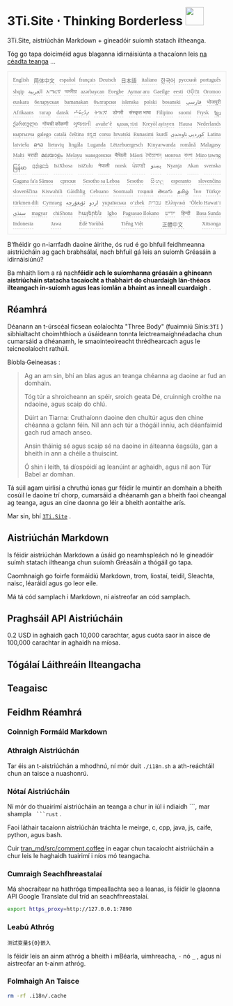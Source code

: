<h1 style="justify-content:space-between">3Ti.Site ⋅ Thinking Borderless <img src="//i-01.eu.org/3Ti/logo.svg" style="user-select:none;margin-top:-1px;width:42px"></h1>

3Ti.Site, aistriúchán Markdown + gineadóir suíomh statach iltheanga.

Tóg go tapa doiciméid agus blaganna idirnáisiúnta a thacaíonn leis [na céadta teanga](https://github.com/i18n-site/node/blob/main/lang/src/index.js) ...

<pre class="langli" style="display:flex;flex-wrap:wrap;background:transparent;border:1px solid #eee;font-size:12px;box-shadow:0 0 3px inset #eee;padding:12px 5px 4px 12px;justify-content:space-between;"><style>pre.langli i{font-weight:300;font-family:s;margin-right:7px;margin-bottom:8px;font-style:normal;color:#666;border-bottom:1px dashed #ccc;}</style><i>English</i><i> 简体中文 </i><i>español</i><i>français</i><i>Deutsch</i><i> 日本語 </i><i>italiano</i><i>한국어</i><i>русский</i><i>português</i><i>shqip</i><i>‫العربية‬</i><i>አማርኛ</i><i>অসমীয়া</i><i>azərbaycan</i><i>Eʋegbe</i><i>Aymar aru</i><i>Gaeilge</i><i>eesti</i><i>ଓଡ଼ିଆ</i><i>Oromoo</i><i>euskara</i><i>беларуская</i><i>bamanakan</i><i>български</i><i>íslenska</i><i>polski</i><i>bosanski</i><i>‫فارسی‬</i><i>भोजपुरी</i><i>Afrikaans</i><i>татар</i><i>dansk</i><i>‫ދިވެހިބަސް‬</i><i>ትግርኛ</i><i>डोगरी</i><i>संस्कृत भाषा</i><i>Filipino</i><i>suomi</i><i>Frysk</i><i>ខ្មែរ</i><i>ქართული</i><i>गोंयची कोंकणी</i><i>ગુજરાતી</i><i>avañe’ẽ</i><i>қазақ тілі</i><i>Kreyòl ayisyen</i><i>Hausa</i><i>Nederlands</i><i>кыргызча</i><i>galego</i><i>català</i><i>čeština</i><i>ಕನ್ನಡ</i><i>corsu</i><i>hrvatski</i><i>Runasimi</i><i>kurdî</i><i>‫کوردیی ناوەندی‬</i><i>Latina</i><i>latviešu</i><i>ລາວ</i><i>lietuvių</i><i>lingála</i><i>Luganda</i><i>Lëtzebuergesch</i><i>Kinyarwanda</i><i>română</i><i>Malagasy</i><i>Malti</i><i>मराठी</i><i>മലയാളം</i><i>Melayu</i><i>македонски</i><i>मैथिली</i><i>Māori</i><i>মৈতৈলোন্</i><i>монгол</i><i>বাংলা</i><i>Mizo ṭawng</i><i>မြန်မာ</i><i>𞄀𞄄𞄰𞄩𞄍𞄜𞄰</i><i>IsiXhosa</i><i>isiZulu</i><i>नेपाली</i><i>norsk</i><i>ਪੰਜਾਬੀ</i><i>‫پښتو‬</i><i>Nyanja</i><i>Akan</i><i>svenska</i><i>Gagana fa'a Sāmoa</i><i>српски</i><i>Sesotho sa Leboa</i><i>Sesotho</i><i>සිංහල</i><i>esperanto</i><i>slovenčina</i><i>slovenščina</i><i>Kiswahili</i><i>Gàidhlig</i><i>Cebuano</i><i>Soomaali</i><i>тоҷикӣ</i><i>తెలుగు</i><i>தமிழ்</i><i>ไทย</i><i>Türkçe</i><i>türkmen dili</i><i>Cymraeg</i><i>‫ئۇيغۇرچە‬</i><i>‫اردو‬</i><i>українська</i><i>o‘zbek</i><i>‫עברית‬</i><i>Ελληνικά</i><i>ʻŌlelo Hawaiʻi</i><i>‫سنڌي‬</i><i>magyar</i><i>chiShona</i><i>հայերեն</i><i>Igbo</i><i>Pagsasao Ilokano</i><i>‫ייִדיש‬</i><i>हिन्दी</i><i>Basa Sunda</i><i>Indonesia</i><i>Jawa</i><i>Èdè Yorùbá</i><i>Tiếng Việt</i><i> 正體中文 </i><i>Xitsonga</i></pre>

B’fhéidir go n-iarrfadh daoine áirithe, ós rud é go bhfuil feidhmeanna aistriúcháin ag gach brabhsálaí, nach bhfuil gá leis an suíomh Gréasáin a idirnáisiúnú?

Ba mhaith liom a rá nach**féidir ach le suíomhanna gréasáin a ghineann aistriúcháin statacha tacaíocht a thabhairt do chuardaigh lán-théacs ilteangach in-suíomh agus leas iomlán a bhaint as inneall cuardaigh** .

## Réamhrá

Déanann an t-úrscéal ficsean eolaíochta &quot;Three Body&quot; (fuaimniú Sínis:`3Tǐ` ) sibhialtacht choimhthíoch a úsáideann tonnta leictreamaighnéadacha chun cumarsáid a dhéanamh, le smaointeoireacht thrédhearcach agus le teicneolaíocht rathúil.

Bíobla·Geineasas :

> Ag an am sin, bhí an blas agus an teanga chéanna ag daoine ar fud an domhain.
>
> Tóg túr a shroicheann an spéir, sroich geata Dé, cruinnigh croíthe na ndaoine, agus scaip do chlú.
>
> Dúirt an Tiarna: Cruthaíonn daoine den chultúr agus den chine chéanna a gclann féin. Níl ann ach túr a thógáil inniu, ach déanfaimid gach rud amach anseo.
>
> Ansin tháinig sé agus scaip sé na daoine in áiteanna éagsúla, gan a bheith in ann a chéile a thuiscint.
>
> Ó shin i leith, tá díospóidí ag leanúint ar aghaidh, agus níl aon Túr Babel ar domhan.

Tá súil agam uirlisí a chruthú ionas gur féidir le muintir an domhain a bheith cosúil le daoine trí chorp, cumarsáid a dhéanamh gan a bheith faoi cheangal ag teanga, agus an cine daonna go léir a bheith aontaithe arís.

Mar sin, bhí [`3Ti.Site`](//3Ti.Site) .

## Aistriúchán Markdown

Is féidir aistriúchán Markdown a úsáid go neamhspleách nó le gineadóir suímh statach iltheanga chun suíomh Gréasáin a thógáil go tapa.

Caomhnaigh go foirfe formáidiú Markdown, trom, liostaí, teidil, Sleachta, naisc, léaráidí agus go leor eile.

Má tá cód samplach i Markdown, ní aistreofar an cód samplach.

## Praghsáil API Aistriúcháin

0.2 USD in aghaidh gach 10,000 carachtar, agus cuóta saor in aisce de 100,000 carachtar in aghaidh na míosa.

## Tógálaí Láithreáin Ilteangacha

## Teagaisc

## Feidhm Réamhrá

### Coinnigh Formáid Markdown

### Athraigh Aistriúchán

Tar éis an t-aistriúchán a mhodhnú, ní mór duit `./i18n.sh` a ath-reáchtáil chun an taisce a nuashonrú.

### Nótaí Aistriúcháin

Ní mór do thuairimí aistriúcháin an teanga a chur in iúl i ndiaidh \```, mar shampla ` ```rust` .

Faoi láthair tacaíonn aistriúchán tráchta le meirge, c, cpp, java, js, caife, python, agus bash.

Cuir [tran_md/src/comment.coffee](https://github.com/i18n-site/node/blob/main/tran_md/src/comment.coffee) in eagar chun tacaíocht aistriúcháin a chur leis le haghaidh tuairimí i níos mó teangacha.

### Cumraigh Seachfhreastalaí

Má shocraítear na hathróga timpeallachta seo a leanas, is féidir le glaonna API Google Translate dul tríd an seachfhreastalaí.

```bash
export https_proxy=http://127.0.0.1:7890
```

### Leabú Athróg

```
测试变量${0}嵌入
```

Is féidir leis an ainm athróg a bheith i mBéarla, uimhreacha, `-` nó `_` , agus ní aistreofar an t-ainm athróg.

### Folmhaigh An Taisce

```bash
rm -rf .i18n/.cache
```
